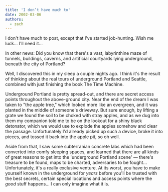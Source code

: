 ```yaml
---
title: 'I don’t have much to'
date: 2002-03-06
authors:
  - zach
---
```


I don't have much to post, except that I've started job-hunting. Wish me luck... I'll need it...

In other news: Did you know that there's a vast, labyrinthine maze of tunnels, buildings, caverns, and artificial courtyards lying underground, beneath the city of Portland?

Well, I discovered this in my sleep a couple nights ago. I think it's the result of thinking about the real tours of underground Portland and Seattle, combined with just finishing the book The Time Machine.

Underground Portland is pretty spread-out, and there are secret access points throughout the above-ground city. Near the end of the dream I was taken to "the apple tree," which looked more like an evergreen, and it was planted in the middle of someone's driveway. But sure enough, by lifting a grate we found the soil to be choked with stray apples, and as we dug into them my companion told me to be on the lookout for a shiny black detonator, which we would use to explode the apples somehow and clear the passage. Unfortunately I'd already picked up such a device, broke it into pieces, and tossed it back into the apple pit, so oh well.

Aside from that, I saw some subterranian concrete labs which had been converted into comfy sleeping spaces, and learned that there are all kinds of great reasons to get into the 'underground Portland scene' — there's treasure to be found, maps to be charted, adversaries to be fought... Unfortunately, it's a really exclusive venture. At its worst, you have to make yourself known in the underground for _years_ before you'll be trusted with the best secrets, certain special locations and access points where the _good_ stuff happens... I can only imagine what it is.
